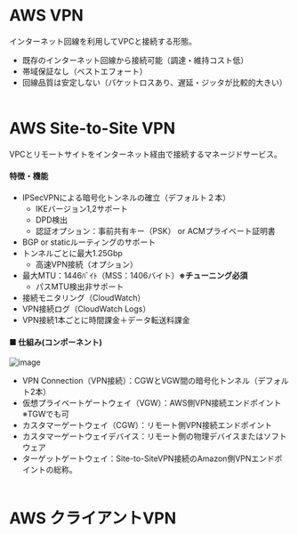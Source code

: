 # AWS VPN
インターネット回線を利用してVPCと接続する形態。
- 既存のインターネット回線から接続可能（調達・維持コスト低）
- 帯域保証なし（ベストエフォート）
- 回線品質は安定しない（パケットロスあり、遅延・ジッタが比較的大きい）
<br><br>

# AWS Site-to-Site VPN
VPCとリモートサイトをインターネット経由で接続するマネージドサービス。

#### 特徴・機能
- IPSecVPNによる暗号化トンネルの確立（デフォルト２本）
  - IKEバージョン1,2サポート
  - DPD検出
  - 認証オプション：事前共有キー（PSK） or ACMプライベート証明書
- BGP or staticルーティングのサポート
- トンネルごとに最大1.25Gbp
  - 高速VPN接続（オプション）
- 最大MTU：1446ﾊﾞｲﾄ（MSS：1406バイト）**※チューニング必須**
  - パスMTU検出非サポート
- 接続モニタリング（CloudWatch）
- VPN接続ログ（CloudWatch Logs）
- VPN接続1本ごとに時間課金＋データ転送料課金

#### ■ 仕組み(コンポーネント)
![image](https://github.com/user-attachments/assets/9921b415-ec82-4fbe-9e04-b39e79a3d08d)

- VPN Connection（VPN接続）：CGWとVGW間の暗号化トンネル（デフォルト2本）
- 仮想プライベートゲートウェイ（VGW）：AWS側VPN接続エンドポイント ※TGWでも可
- カスタマーゲートウェイ（CGW）：リモート側VPN接続エンドポイント
- カスタマーゲートウェイデバイス：リモート側の物理デバイスまたはソフトウェア
- ターゲットゲートウェイ：Site-to-SiteVPN接続のAmazon側VPNエンドポイントの総称。
<br><br>

# AWS クライアントVPN

  
